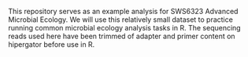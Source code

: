This repository serves as an example analysis for SWS6323 Advanced Microbial Ecology. We will use this relatively small dataset to practice running common microbial ecology analysis tasks in R. The sequencing reads used here have been trimmed of adapter and primer content on hipergator before use in R.
